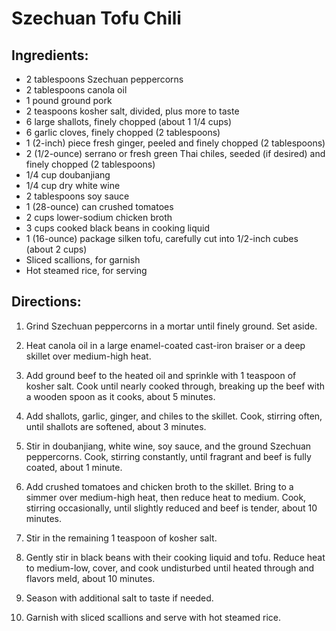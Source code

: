 # Szechuan Tofu Chili

## Ingredients:

- 2 tablespoons Szechuan peppercorns
- 2 tablespoons canola oil
- 1 pound ground pork
- 2 teaspoons kosher salt, divided, plus more to taste
- 6 large shallots, finely chopped (about 1 1/4 cups)
- 6 garlic cloves, finely chopped (2 tablespoons)
- 1 (2-inch) piece fresh ginger, peeled and finely chopped (2 tablespoons)
- 2 (1/2-ounce) serrano or fresh green Thai chiles, seeded (if desired) and finely chopped (2 tablespoons)
- 1/4 cup doubanjiang
- 1/4 cup dry white wine
- 2 tablespoons soy sauce
- 1 (28-ounce) can crushed tomatoes
- 2 cups lower-sodium chicken broth
- 3 cups cooked black beans in cooking liquid
- 1 (16-ounce) package silken tofu, carefully cut into 1/2-inch cubes (about 2 cups)
- Sliced scallions, for garnish
- Hot steamed rice, for serving

## Directions:

1. Grind Szechuan peppercorns in a mortar until finely ground. Set aside.

2. Heat canola oil in a large enamel-coated cast-iron braiser or a deep skillet over medium-high heat.

3. Add ground beef to the heated oil and sprinkle with 1 teaspoon of kosher salt. Cook until nearly cooked through, breaking up the beef with a wooden spoon as it cooks, about 5 minutes.

4. Add shallots, garlic, ginger, and chiles to the skillet. Cook, stirring often, until shallots are softened, about 3 minutes.

5. Stir in doubanjiang, white wine, soy sauce, and the ground Szechuan peppercorns. Cook, stirring constantly, until fragrant and beef is fully coated, about 1 minute.

6. Add crushed tomatoes and chicken broth to the skillet. Bring to a simmer over medium-high heat, then reduce heat to medium. Cook, stirring occasionally, until slightly reduced and beef is tender, about 10 minutes.

7. Stir in the remaining 1 teaspoon of kosher salt.

8. Gently stir in black beans with their cooking liquid and tofu. Reduce heat to medium-low, cover, and cook undisturbed until heated through and flavors meld, about 10 minutes.

9. Season with additional salt to taste if needed.

10. Garnish with sliced scallions and serve with hot steamed rice.
